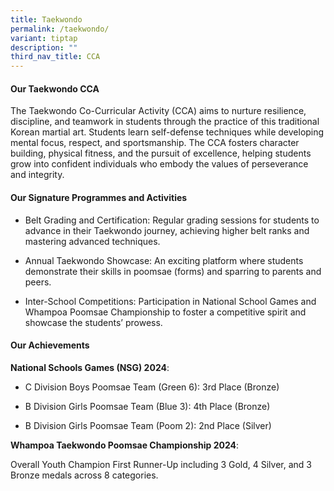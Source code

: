 ```yaml
---
title: Taekwondo
permalink: /taekwondo/
variant: tiptap
description: ""
third_nav_title: CCA
---
```

<h4><strong>Our Taekwondo CCA</strong></h4>
<p>The Taekwondo Co-Curricular Activity (CCA) aims to nurture resilience,
discipline, and teamwork in students through the practice of this traditional
Korean martial art. Students learn self-defense techniques while developing
mental focus, respect, and sportsmanship. The CCA fosters character building,
physical fitness, and the pursuit of excellence, helping students grow
into confident individuals who embody the values of perseverance and integrity.</p>
<h4><strong>Our Signature Programmes and Activities</strong></h4>
<ul data-tight="true" class="tight">
<li>
<p>Belt Grading and Certification: Regular grading sessions for students
to advance in their Taekwondo journey, achieving higher belt ranks and
mastering advanced techniques.</p>
</li>
<li>
<p>Annual Taekwondo Showcase: An exciting platform where students demonstrate
their skills in poomsae (forms) and sparring to parents and peers.</p>
</li>
<li>
<p>Inter-School Competitions: Participation in National School Games and
Whampoa Poomsae Championship to foster a competitive spirit and showcase
the students’ prowess.</p>
</li>
</ul>
<h4><strong>Our Achievements</strong></h4>
<p><strong>National Schools Games (NSG) 2024</strong>:</p>
<ul data-tight="true" class="tight">
<li>
<p>C Division Boys Poomsae Team (Green 6): 3rd Place (Bronze)</p>
</li>
<li>
<p>B Division Girls Poomsae Team (Blue 3): 4th Place (Bronze)</p>
</li>
<li>
<p>B Division Girls Poomsae Team (Poom 2): 2nd Place (Silver)</p>
</li>
</ul>
<p><strong>Whampoa Taekwondo Poomsae Championship 2024</strong>:</p>
<p>Overall Youth Champion First Runner-Up including 3 Gold, 4 Silver, and
3 Bronze medals across 8 categories.</p>